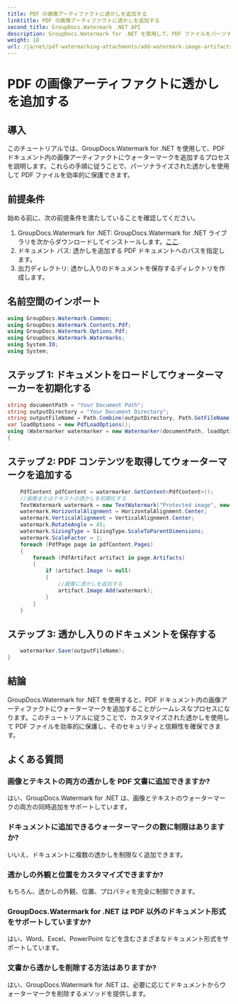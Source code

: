 ```yaml
---
title: PDF の画像アーティファクトに透かしを追加する
linktitle: PDF の画像アーティファクトに透かしを追加する
second_title: GroupDocs.Watermark .NET API
description: GroupDocs.Watermark for .NET を使用して、PDF ファイルをパーソナライズされたウォーターマークで保護します。 PDF ドキュメント内の画像アーティファクトにテキストまたは画像の透かしを簡単に追加します。
weight: 18
url: /ja/net/pdf-watermarking-attachments/add-watermark-image-artifacts-pdf/
---
```


# PDF の画像アーティファクトに透かしを追加する

## 導入
このチュートリアルでは、GroupDocs.Watermark for .NET を使用して、PDF ドキュメント内の画像アーティファクトにウォーターマークを追加するプロセスを説明します。これらの手順に従うことで、パーソナライズされた透かしを使用して PDF ファイルを効率的に保護できます。
## 前提条件
始める前に、次の前提条件を満たしていることを確認してください。
1.  GroupDocs.Watermark for .NET: GroupDocs.Watermark for .NET ライブラリを次からダウンロードしてインストールします。[ここ](https://releases.groupdocs.com/Watermark/net/).
2. ドキュメント パス: 透かしを追加する PDF ドキュメントへのパスを指定します。
3. 出力ディレクトリ: 透かし入りのドキュメントを保存するディレクトリを作成します。

## 名前空間のインポート
```csharp
using GroupDocs.Watermark.Common;
using GroupDocs.Watermark.Contents.Pdf;
using GroupDocs.Watermark.Options.Pdf;
using GroupDocs.Watermark.Watermarks;
using System.IO;
using System;
```
## ステップ 1: ドキュメントをロードしてウォーターマーカーを初期化する
```csharp
string documentPath = "Your Document Path";
string outputDirectory = "Your Document Directory";
string outputFileName = Path.Combine(outputDirectory, Path.GetFileName(documentPath));
var loadOptions = new PdfLoadOptions();
using (Watermarker watermarker = new Watermarker(documentPath, loadOptions))
{
```
## ステップ 2: PDF コンテンツを取得してウォーターマークを追加する
```csharp
	PdfContent pdfContent = watermarker.GetContent<PdfContent>();
	//画像またはテキストの透かしを初期化する
	TextWatermark watermark = new TextWatermark("Protected image", new Font("Arial", 8));
	watermark.HorizontalAlignment = HorizontalAlignment.Center;
	watermark.VerticalAlignment = VerticalAlignment.Center;
	watermark.RotateAngle = 45;
	watermark.SizingType = SizingType.ScaleToParentDimensions;
	watermark.ScaleFactor = 1;
	foreach (PdfPage page in pdfContent.Pages)
	{
		foreach (PdfArtifact artifact in page.Artifacts)
		{
			if (artifact.Image != null)
			{
				//画像に透かしを追加する
				artifact.Image.Add(watermark);
			}
		}
	}
```
## ステップ 3: 透かし入りのドキュメントを保存する
```csharp
	watermarker.Save(outputFileName);
}
```

## 結論
GroupDocs.Watermark for .NET を使用すると、PDF ドキュメント内の画像アーティファクトにウォーターマークを追加することがシームレスなプロセスになります。このチュートリアルに従うことで、カスタマイズされた透かしを使用して PDF ファイルを効率的に保護し、そのセキュリティと信頼性を確保できます。
## よくある質問
### 画像とテキストの両方の透かしを PDF 文書に追加できますか?
はい、GroupDocs.Watermark for .NET は、画像とテキストのウォーターマークの両方の同時追加をサポートしています。
### ドキュメントに追加できるウォーターマークの数に制限はありますか?
いいえ、ドキュメントに複数の透かしを制限なく追加できます。
### 透かしの外観と位置をカスタマイズできますか?
もちろん、透かしの外観、位置、プロパティを完全に制御できます。
### GroupDocs.Watermark for .NET は PDF 以外のドキュメント形式をサポートしていますか?
はい、Word、Excel、PowerPoint などを含むさまざまなドキュメント形式をサポートしています。
### 文書から透かしを削除する方法はありますか?
はい、GroupDocs.Watermark for .NET は、必要に応じてドキュメントからウォーターマークを削除するメソッドを提供します。